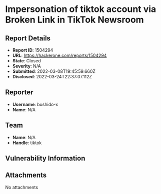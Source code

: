 # Impersonation of tiktok account via Broken Link in TikTok Newsroom

## Report Details
- **Report ID**: 1504294
- **URL**: https://hackerone.com/reports/1504294
- **State**: Closed
- **Severity**: N/A
- **Submitted**: 2022-03-08T19:45:59.660Z
- **Disclosed**: 2022-03-24T22:37:07.112Z

## Reporter
- **Username**: bushido-x
- **Name**: N/A

## Team
- **Name**: N/A
- **Handle**: tiktok

## Vulnerability Information


## Attachments
No attachments
